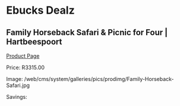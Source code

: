 
# Ebucks Dealz
## Family Horseback Safari & Picnic for Four | Hartbeespoort
[Product Page](https://www.ebucks.com/web/shop/productSelected.do?prodId=1133031265&catId=322194367)

Price: R3315.00

Image: /web/cms/system/galleries/pics/prodimg/Family-Horseback-Safari.jpg

Savings: 


	